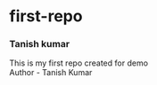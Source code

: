# first-repo
<h3> Tanish kumar </h3>
This is my first repo created for demo <br>
Author - Tanish Kumar